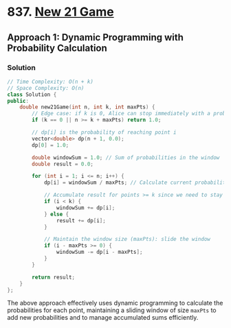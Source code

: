 # 837. [New 21 Game](https://leetcode.com/problems/new-21-game/)

## Approach 1: Dynamic Programming with Probability Calculation

### Solution
```cpp
// Time Complexity: O(n + k)
// Space Complexity: O(n)
class Solution {
public:
    double new21Game(int n, int k, int maxPts) {
        // Edge case: if k is 0, Alice can stop immediately with a probability of 1
        if (k == 0 || n >= k + maxPts) return 1.0;

        // dp[i] is the probability of reaching point i
        vector<double> dp(n + 1, 0.0);
        dp[0] = 1.0;

        double windowSum = 1.0; // Sum of probabilities in the window
        double result = 0.0;

        for (int i = 1; i <= n; i++) {
            dp[i] = windowSum / maxPts; // Calculate current probability

            // Accumulate result for points >= k since we need to stay in this range
            if (i < k) {
                windowSum += dp[i];
            } else {
                result += dp[i];
            }

            // Maintain the window size (maxPts): slide the window
            if (i - maxPts >= 0) {
                windowSum -= dp[i - maxPts];
            }
        }

        return result;
    }
};
```

The above approach effectively uses dynamic programming to calculate the probabilities for each point, maintaining a sliding window of size `maxPts` to add new probabilities and to manage accumulated sums efficiently.

